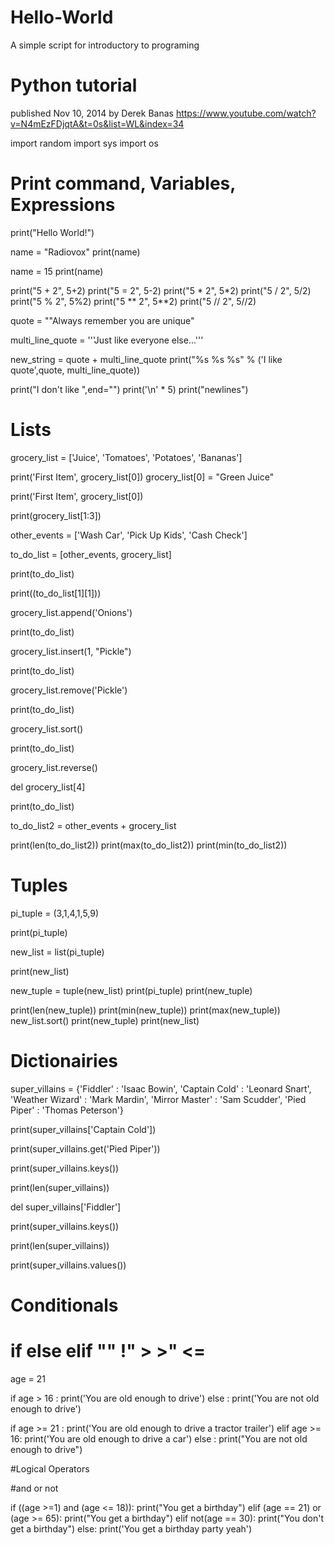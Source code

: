 # Hello-World
A simple script for introductory to programing 

# Python tutorial
published Nov 10, 2014 by Derek Banas https://www.youtube.com/watch?v=N4mEzFDjqtA&t=0s&list=WL&index=34

import random
import sys
import os

# Print command, Variables, Expressions

print("Hello World!")

name = "Radiovox"
print(name)

name = 15
print(name)

print("5 + 2", 5+2)
print("5 = 2", 5-2)
print("5 * 2", 5*2)
print("5 / 2", 5/2)
print("5 % 2", 5%2)
print("5 ** 2", 5**2)
print("5 // 2", 5//2)

quote = "\"Always remember you are unique"

multi_line_quote = '''Just
like everyone else...'''

new_string = quote + multi_line_quote
print("%s %s %s" % ('I like quote',quote, multi_line_quote))

print("I don't like ",end="")
print('\n' * 5)
print("newlines")


# Lists 

grocery_list = ['Juice', 'Tomatoes', 'Potatoes', 'Bananas']

print('First Item', grocery_list[0])
grocery_list[0] = "Green Juice"

print('First Item', grocery_list[0])

print(grocery_list[1:3])

other_events = ['Wash Car', 'Pick Up Kids', 'Cash Check']

to_do_list = [other_events, grocery_list]

print(to_do_list)

print((to_do_list[1][1]))

grocery_list.append('Onions')

print(to_do_list)

grocery_list.insert(1, "Pickle")

print(to_do_list)

grocery_list.remove('Pickle')

print(to_do_list)

grocery_list.sort()

print(to_do_list)

grocery_list.reverse()

del grocery_list[4]

print(to_do_list)

to_do_list2 = other_events + grocery_list

print(len(to_do_list2))
print(max(to_do_list2))
print(min(to_do_list2))

# Tuples

pi_tuple = (3,1,4,1,5,9)

print(pi_tuple)

new_list = list(pi_tuple)

print(new_list)

new_tuple = tuple(new_list)
print(pi_tuple)
print(new_tuple)

print(len(new_tuple))
print(min(new_tuple))
print(max(new_tuple))
new_list.sort()
print(new_tuple)
print(new_list)


# Dictionairies


super_villains = {'Fiddler' : 'Isaac Bowin',
                  'Captain Cold' : 'Leonard Snart',
                  'Weather Wizard' : 'Mark Mardin',
                  'Mirror Master' : 'Sam Scudder',
                  'Pied Piper' : 'Thomas Peterson'}

print(super_villains['Captain Cold'])

print(super_villains.get('Pied Piper'))

print(super_villains.keys())

print(len(super_villains))

del super_villains['Fiddler']

print(super_villains.keys())

print(len(super_villains))

print(super_villains.values())


# Conditionals

# if else elif "" !" > >" <=


age = 21

if age > 16 :
    print('You are old enough to drive')
else :
    print('You are not old enough to drive')

if age >= 21 :
    print('You are old enough to drive a tractor trailer')
elif age >= 16:
    print('You are old enough to drive a car')
else :
    print("You are not old enough to drive")


#Logical Operators

#and or not


if ((age >=1) and (age <= 18)):
    print("You get a birthday")
elif (age == 21) or (age >= 65):
    print("You get a birthday")
elif not(age == 30):
    print("You don't get a birthday")
else:
    print('You get a birthday party yeah')
